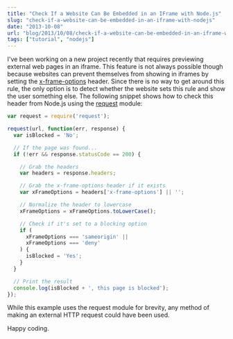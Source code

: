 ```yaml
---
title: "Check If a Website Can Be Embedded in an IFrame with Node.js"
slug: "check-if-a-website-can-be-embedded-in-an-iframe-with-nodejs"
date: "2013-10-08"
url: "blog/2013/10/08/check-if-a-website-can-be-embedded-in-an-iframe-with-nodejs.html"
tags: ["tutorial", "nodejs"]
---
```


I've been working on a new project recently that requires previewing external web pages in an iframe. This feature is not always possible though because websites can prevent themselves from showing in iframes by setting the [x-frame-options](https://developer.mozilla.org/en-US/docs/HTTP/X-Frame-Options) header. Since there is no way to get around this rule, the only option is to detect whether the website sets this rule and show the user something else. The following snippet shows how to check this header from Node.js using the [request](https://github.com/mikeal/request) module: 

```javascript
var request = require('request');

request(url, function(err, response) {
  var isBlocked = 'No';

  // If the page was found...
  if (!err && response.statusCode == 200) {

    // Grab the headers
    var headers = response.headers;

    // Grab the x-frame-options header if it exists
    var xFrameOptions = headers['x-frame-options'] || '';

    // Normalize the header to lowercase
    xFrameOptions = xFrameOptions.toLowerCase();

    // Check if it's set to a blocking option
    if (
      xFrameOptions === 'sameorigin' ||
      xFrameOptions === 'deny'
    ) {
      isBlocked = 'Yes';
    }
  }

  // Print the result
  console.log(isBlocked + ', this page is blocked');
});
```

While this example uses the request module for brevity, any method of making an external HTTP request could have been used.

Happy coding.



